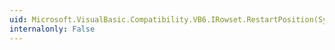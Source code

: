 ```yaml
---
uid: Microsoft.VisualBasic.Compatibility.VB6.IRowset.RestartPosition(System.Int32)
internalonly: False
---
```


